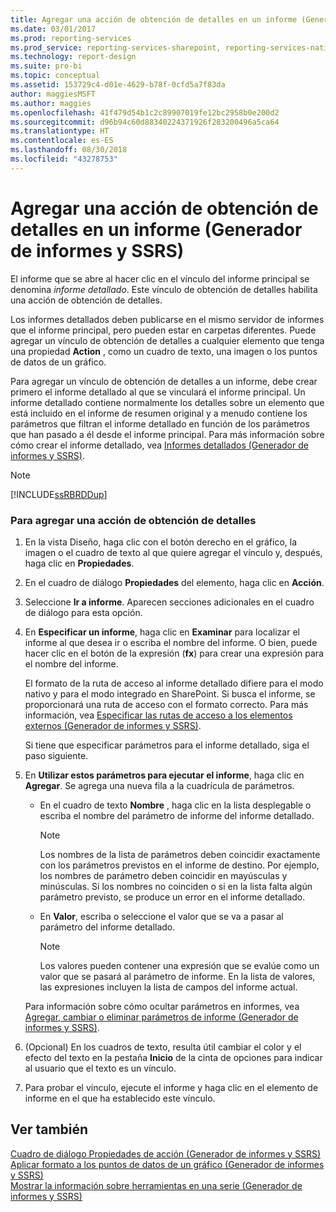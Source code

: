 ```yaml
---
title: Agregar una acción de obtención de detalles en un informe (Generador de informes y SSRS) | Microsoft Docs
ms.date: 03/01/2017
ms.prod: reporting-services
ms.prod_service: reporting-services-sharepoint, reporting-services-native
ms.technology: report-design
ms.suite: pro-bi
ms.topic: conceptual
ms.assetid: 153729c4-d01e-4629-b78f-0cfd5a7f83da
author: maggiesMSFT
ms.author: maggies
ms.openlocfilehash: 41f479d54b1c2c89907019fe12bc2958b0e200d2
ms.sourcegitcommit: d96b94c60d88340224371926f283200496a5ca64
ms.translationtype: HT
ms.contentlocale: es-ES
ms.lasthandoff: 08/30/2018
ms.locfileid: "43278753"
---
```

# <a name="add-a-drillthrough-action-on-a-report-report-builder-and-ssrs"></a>Agregar una acción de obtención de detalles en un informe (Generador de informes y SSRS)
  El informe que se abre al hacer clic en el vínculo del informe principal se denomina *informe detallado*. Este vínculo de obtención de detalles habilita una acción de obtención de detalles.  
  
 Los informes detallados deben publicarse en el mismo servidor de informes que el informe principal, pero pueden estar en carpetas diferentes. Puede agregar un vínculo de obtención de detalles a cualquier elemento que tenga una propiedad **Action** , como un cuadro de texto, una imagen o los puntos de datos de un gráfico.  
  
 Para agregar un vínculo de obtención de detalles a un informe, debe crear primero el informe detallado al que se vinculará el informe principal. Un informe detallado contiene normalmente los detalles sobre un elemento que está incluido en el informe de resumen original y a menudo contiene los parámetros que filtran el informe detallado en función de los parámetros que han pasado a él desde el informe principal. Para más información sobre cómo crear el informe detallado, vea [Informes detallados &#40;Generador de informes y SSRS&#41;](../../reporting-services/report-design/drillthrough-reports-report-builder-and-ssrs.md).  
  
> [!NOTE]  
>  [!INCLUDE[ssRBRDDup](../../includes/ssrbrddup-md.md)]  
  
### <a name="to-add-a-drillthrough-action"></a>Para agregar una acción de obtención de detalles  
  
1.  En la vista Diseño, haga clic con el botón derecho en el gráfico, la imagen o el cuadro de texto al que quiere agregar el vínculo y, después, haga clic en **Propiedades**.  
  
2.  En el cuadro de diálogo **Propiedades** del elemento, haga clic en **Acción**.  
  
3.  Seleccione **Ir a informe**. Aparecen secciones adicionales en el cuadro de diálogo para esta opción.  
  
4.  En **Especificar un informe**, haga clic en **Examinar** para localizar el informe al que desea ir o escriba el nombre del informe. O bien, puede hacer clic en el botón de la expresión (**fx**) para crear una expresión para el nombre del informe.  
  
     El formato de la ruta de acceso al informe detallado difiere para el modo nativo y para el modo integrado en SharePoint. Si busca el informe, se proporcionará una ruta de acceso con el formato correcto. Para más información, vea [Especificar las rutas de acceso a los elementos externos &#40;Generador de informes y SSRS&#41;](../../reporting-services/report-design/specifying-paths-to-external-items-report-builder-and-ssrs.md).  
  
     Si tiene que especificar parámetros para el informe detallado, siga el paso siguiente.  
  
5.  En **Utilizar estos parámetros para ejecutar el informe**, haga clic en **Agregar**. Se agrega una nueva fila a la cuadrícula de parámetros.  
  
    -   En el cuadro de texto **Nombre** , haga clic en la lista desplegable o escriba el nombre del parámetro de informe del informe detallado.  
  
        > [!NOTE]  
        >  Los nombres de la lista de parámetros deben coincidir exactamente con los parámetros previstos en el informe de destino. Por ejemplo, los nombres de parámetro deben coincidir en mayúsculas y minúsculas. Si los nombres no coinciden o si en la lista falta algún parámetro previsto, se produce un error en el informe detallado.  
  
    -   En **Valor**, escriba o seleccione el valor que se va a pasar al parámetro del informe detallado.  
  
        > [!NOTE]  
        >  Los valores pueden contener una expresión que se evalúe como un valor que se pasará al parámetro de informe. En la lista de valores, las expresiones incluyen la lista de campos del informe actual.  
  
     Para información sobre cómo ocultar parámetros en informes, vea [Agregar, cambiar o eliminar parámetros de informe &#40;Generador de informes y SSRS&#41;](../../reporting-services/report-design/add-change-or-delete-a-report-parameter-report-builder-and-ssrs.md).  
  
6.  (Opcional) En los cuadros de texto, resulta útil cambiar el color y el efecto del texto en la pestaña **Inicio** de la cinta de opciones para indicar al usuario que el texto es un vínculo.  
  
7.  Para probar el vínculo, ejecute el informe y haga clic en el elemento de informe en el que ha establecido este vínculo.  
  
## <a name="see-also"></a>Ver también  
 [Cuadro de diálogo Propiedades de acción &#40;Generador de informes y SSRS&#41;](http://msdn.microsoft.com/library/2c5d915b-4f97-42cf-b8f1-49ca3ff3d0f9)   
 [Aplicar formato a los puntos de datos de un gráfico &#40;Generador de informes y SSRS&#41;](../../reporting-services/report-design/formatting-data-points-on-a-chart-report-builder-and-ssrs.md)   
 [Mostrar la información sobre herramientas en una serie &#40;Generador de informes y SSRS&#41;](../../reporting-services/report-design/show-tooltips-on-a-series-report-builder-and-ssrs.md)  
  
  
